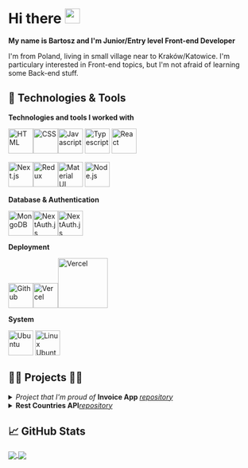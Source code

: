 # Hi there <img src="https://raw.githubusercontent.com/MartinHeinz/MartinHeinz/master/wave.gif" width="30px">

**My name is Bartosz and I'm Junior/Entry level Front-end Developer**

I'm from Poland, living in small village near to Kraków/Katowice. I'm particulary interested in Front-end topics, but I'm not afraid of learning some Back-end stuff.

## 🔧 Technologies & Tools

**Technologies and tools I worked with**

<img src="https://github.com/get-icon/geticon/blob/master/icons/html-5.svg" alt="HTML" width="50px" height="50px"><img src="https://github.com/get-icon/geticon/blob/master/icons/css-3.svg" alt="CSS" width="50px" height="50px"><img src="https://github.com/get-icon/geticon/blob/master/icons/javascript.svg" alt="Javascript" width="50px" height="50px"> <img src="https://github.com/get-icon/geticon/raw/master/icons/typescript-icon.svg" alt="Typescript" width="50px" height="50px"> <img src="https://github.com/get-icon/geticon/raw/master/icons/react.svg" alt="React" width="50px" height="50px">

<img src="https://github.com/get-icon/geticon/raw/master/icons/nextjs-icon.svg" alt="Next.js" width="50px" height="50px"><img src="https://github.com/get-icon/geticon/raw/master/icons/redux.svg" alt="Redux" width="50px" height="50px"><img src="https://github.com/get-icon/geticon/raw/master/icons/material-ui.svg" alt="Material UI" width="50px" height="50px"> <img src="https://github.com/get-icon/geticon/blob/master/icons/nodejs.svg" alt="Node.js" width="50px" height="50px">

**Database & Authentication**

<img src="https://github.com/get-icon/geticon/raw/master/icons/mongodb-icon.svg" alt="MongoDB" width="50px" height="50px"><img src="https://next-auth.js.org/img/logo/logo-sm.png" alt="NextAuth.js" width="50px" height="50px"><img src="https://github.com/get-icon/geticon/blob/master/icons/firebase.svg" alt="NextAuth.js" width="50px" height="50px">

 **Deployment**
 
 <img src="https://github.com/get-icon/geticon/blob/master/icons/github-icon.svg" alt="Github" width="50px" height="50px"><img src="https://cdn.worldvectorlogo.com/logos/vercel.svg" alt="Vercel" width="50px"><img src="https://github.com/get-icon/geticon/blob/master/icons/git.svg" alt="Vercel" width="100px">

 **System**
 
 <img src="https://github.com/get-icon/geticon/blob/master/icons/microsoft-windows.svg" alt="Ubuntu" width="50px" height="50px"> <img src="https://assets.ubuntu.com/v1/ce518a18-CoF-2022_solid+O.svg" alt="Linux Ubuntu" width="50px" height="50px">

## 👨‍💻 Projects 👨‍💻

<details>
 <summary><i>Project that I'm proud of </i><b>Invoice App </b><a href="https://github.com/bmatlak03/invoice-app"><i>repository</i></a></summary>
<br>
 
What I have learned by making this project:
 - Why we should use Typescript in our future projects
 - Better understanding how front-end communicates with back-end
 - [NextJS features](https://nextjs.org/docs/basic-features/pages)
 - Why we shouldn't use MongoDB
 - Better understanding of [Material UI](https://mui.com/)
 - Better understanding of managing state via [Redux Toolkit](https://redux-toolkit.js.org/)
</details>

<details>
 <summary><b>Rest Countries API</b><a href="https://github.com/bmatlak03/rest-countries-api"><i>repository</i></a></summary>
<br>
 
What I have learned by making this project:
 - Basics of [Material UI](https://mui.com/)
 - Creating custom hooks
 - Consolidate knowledge of React
 - Consolidate knowledge [React Router v5](https://reactrouter.com/)
 - Other ways how to fetch data [(axios)](https://github.com/axios/axios)
</details>



## &#x1f4c8; GitHub Stats
<a href="https://github.com/bmatlak03/bmatlak03">
  <img align="center" src="https://github-readme-stats.vercel.app/api/top-langs/?username=bmatlak03&title_color=ffffff&text_color=c9cacc&icon_color=2bbc8a&bg_color=1d1f21&langs_count=3" />
</a>
<a href="https://github.com/bmatlak03/bmatlak03">
  <img align="center" src="https://github-readme-stats.vercel.app/api?username=bmatlak03&show_icons=true&line_height=27&count_private=true&title_color=ffffff&text_color=c9cacc&icon_color=2bbc8a&bg_color=1d1f21" />
</a>



